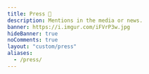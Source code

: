 ```yaml
---
title: Press 📰️
description: Mentions in the media or news.
banner: https://i.imgur.com/iFVrP3w.jpg
hideBanner: true
noComments: true
layout: "custom/press"
aliases:
  - /press/
---
```

